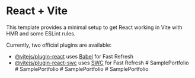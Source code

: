 # React + Vite

This template provides a minimal setup to get React working in Vite with HMR and some ESLint rules.

Currently, two official plugins are available:

- [@vitejs/plugin-react](https://github.com/vitejs/vite-plugin-react/blob/main/packages/plugin-react/README.md) uses [Babel](https://babeljs.io/) for Fast Refresh
- [@vitejs/plugin-react-swc](https://github.com/vitejs/vite-plugin-react-swc) uses [SWC](https://swc.rs/) for Fast Refresh
#   S a m p l e P o r t f o l i o  
 #   S a m p l e P o r t f o l i o  
 #   S a m p l e P o r t f o l i o  
 #   S a m p l e P o r t f o l i o  
 